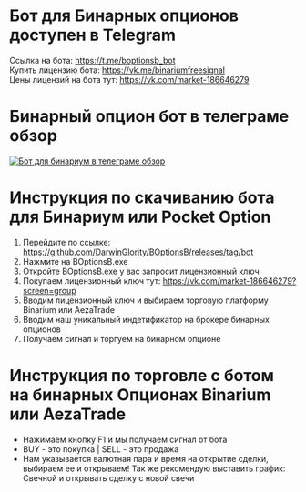 # Бот для Бинарных опционов доступен в Telegram
Ссылка на бота: https://t.me/boptionsb_bot<br>
Купить лицензию бота: https://vk.me/binariumfreesignal<br>
Цены лицензий на бота тут: https://vk.com/market-186646279<br>

# Бинарный опцион бот в телеграме обзор
[![Бот для бинариум в телеграме обзор](https://img.youtube.com/vi/AboSoTfFd0U/0.jpg)](https://www.youtube.com/watch?v=AboSoTfFd0U)


# Инструкция по скачиванию бота для Бинариум или Pocket Option
1) Перейдите по ссылке: https://github.com/DarwinGlority/BOptionsB/releases/tag/bot
2) Нажмите на BOptionsB.exe
3) Откройте BOptionsB.exe у вас запросит лицензионный ключ
4) Покупаем лицензионный ключ тут: https://vk.com/market-186646279?screen=group
5) Вводим лицензионный ключ и выбираем торговую платформу Binarium или AezaTrade
6) Вводим наш уникальный индетификатор на брокере бинарных опционов
7) Получаем сигнал и торгуем на бинарном опционе
# Инструкция по торговле с ботом на бинарных Опционах Binarium или AezaTrade
- Нажимаем кнопку F1 и мы получаем сигнал от бота
- BUY - это покупка | SELL - это продажа
- Нам указывается валютная пара и время на открытие сделки, выбираем ее и открываем!
  Так же рекомендую выставить график: Свечной и открывать сделку с новой свечи
   
